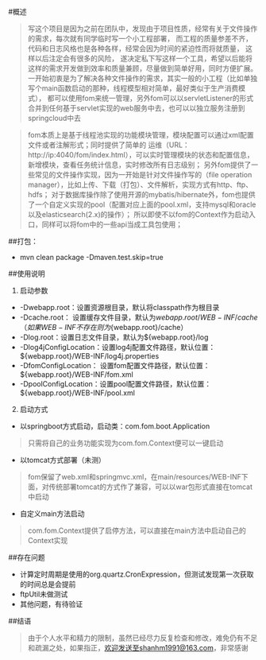 #概述
> 写这个项目是因为之前在团队中，发现由于项目性质，经常有关于文件操作的需求，每次就有同学临时写一个小工程部署，
> 而工程的质量参差不齐，代码和日志风格也是各种各样，经常会因为时间的紧迫性而将就质量， 这样以后注定会有很多的风险，
> 遂决定私下写这样一个工具，希望以后能将这样的需求开发做到效率和质量兼顾，尽量做到简单好用，同时方便扩展。
> 一开始初衷是为了解决各种文件操作的需求，其实一般的小工程（比如单独写个main函数启动的那种，线程模型相对简单，最好类似于生产消费模式），
> 都可以使用fom来统一管理，另外fom可以以servletListener的形式合并到任何基于servlet实现的web服务中去，也可以以独立服务注册到springcloud中去

> fom本质上是基于线程池实现的功能模块管理，模块配置可以通过xml配置文件或者注解形式；同时提供了简单的
> 运维（URL：http://ip:4040/fom/index.html），可以实时管理模块的状态和配置信息，新增模块，查看任务统计信息，实时修改所有日志级别；
> 另外fom提供了一些常见的文件操作实现，因为一开始是针对文件操作写的（file operation manager），比如上传、下载（打包）、文件解析，实现方式有http、ftp、hdfs；
> 对于数据库操作除了使用开源的mybatis/hibernate外，fom也提供了一个自定义实现的pool（配置对应上面的pool.xml，支持mysql和oracle以及elasticsearch(2.x)的操作）；
> 所以即使不以fom的Context作为启动入口，同样可以将fom中的一些api当成工具包使用；

##打包：
* mvn clean package -Dmaven.test.skip=true

##使用说明
1. 启动参数
* -Dwebapp.root：设置资源根目录，默认将classpath作为根目录
* -Dcache.root：  设置缓存文件目录，默认为${webapp.root}/WEB-INF/cache（如果WEB-INF不存在则为${webapp.root}/cache）
* -Dlog.root：设置日志文件目录，默认为${webapp.root}/log
* -Dlog4jConfigLocation：设置log4j配置文件路径，默认位置：${webapp.root}/WEB-INF/log4j.properties
* -DfomConfigLocation： 设置fom配置文件路径，默认位置：${webapp.root}/WEB-INF/fom.xml
* -DpoolConfigLocation：设置pool配置文件路径，默认位置：${webapp.root}/WEB-INF/pool.xml

2. 启动方式
* 以springboot方式启动，启动类：com.fom.boot.Application
> 只需将自己的业务功能实现为com.fom.Context便可以一键启动
* 以tomcat方式部署（未测）
> fom保留了web.xml和springmvc.xml，在main/resources/WEB-INF下面，对传统部署tomcat的方式作了兼容，可以以war包形式直接在tomcat中启动
* 自定义main方法启动
> com.fom.Context提供了启停方法，可以直接在main方法中启动自己的Context实现

##存在问题
* 计算定时周期是使用的org.quartz.CronExpression，但测试发现第一次获取的时间总是会提前
* ftpUtil未做测试
* 其他问题，有待验证

##结语
> 由于个人水平和精力的限制，虽然已经尽力反复检查和修改，难免仍有不足和疏漏之处，如果指正，欢迎发送至shanhm1991@163.com，非常感谢
